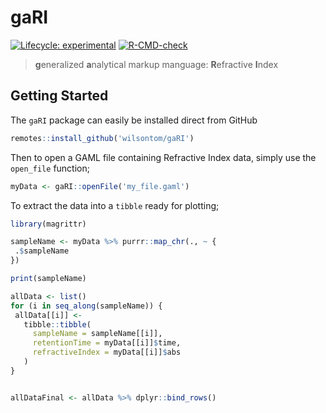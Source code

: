 # gaRI

 [![Lifecycle: experimental](https://img.shields.io/badge/lifecycle-experimental-orange.svg)](https://lifecycle.r-lib.org/articles/stages.html#experimental) [![R-CMD-check](https://github.com/wilsontom/gaRI/workflows/R-CMD-check/badge.svg)](https://github.com/wilsontom/gaRI/actions) 
 
 > **g**eneralized **a**nalytical markup manguage: **R**efractive **I**ndex
 
 ## Getting Started
 
 The `gaRI` package can easily be installed direct from GitHub
 
 ```r
 remotes::install_github('wilsontom/gaRI')
 ```
 
 
 Then to open a GAML file containing Refractive Index data, simply use the `open_file` function;
 
 ```r
myData <- gaRI::openFile('my_file.gaml')
 ```


 To extract the data into a `tibble` ready for plotting;
 
 ```r
library(magrittr)

sampleName <- myData %>% purrr::map_chr(., ~ {
  .$sampleName
})

print(sampleName)

allData <- list()
for (i in seq_along(sampleName)) {
  allData[[i]] <-
    tibble::tibble(
      sampleName = sampleName[[i]],
      retentionTime = myData[[i]]$time,
      refractiveIndex = myData[[i]]$abs
    )
} 
 

allDataFinal <- allData %>% dplyr::bind_rows()

```
 


